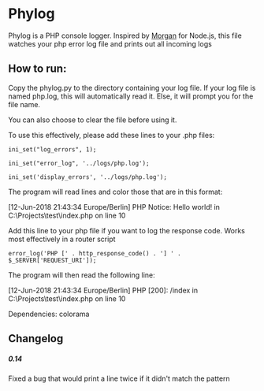 # Phylog

Phylog is a PHP console logger.
Inspired by [Morgan](https://www.npmjs.com/package/morgan) for Node.js,
this file watches your php error log file and prints out all incoming
logs


## How to run:

Copy the phylog.py to the directory containing your log file.
If your log file is named php.log, this will automatically read it. Else,
it will prompt you for the file name.

You can also choose to clear the file before using it.

To use this effectively, please add these lines to your .php files:

`ini_set("log_errors", 1);`

`ini_set("error_log", '../logs/php.log');`

`ini_set('display_errors', '../logs/php.log');`

The program will read lines and color those that are in this format:

[12-Jun-2018 21:43:34 Europe/Berlin] PHP Notice:  Hello world! in C:\Projects\test\index.php on line 10

Add this line to your php file if you want to log the response code. Works most effectively in a router script

`error_log('PHP [' . http_response_code() . '] ' . $_SERVER['REQUEST_URI']);`

The program will then read the following line:

[12-Jun-2018 21:43:34 Europe/Berlin] PHP [200]: /index in C:\Projects\test\index.php on line 10

Dependencies: colorama

## Changelog
##### 0.14
Fixed a bug that would print a line twice if it didn't match the pattern